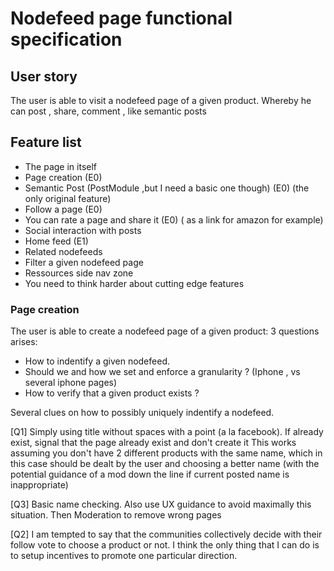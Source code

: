 # Nodefeed page functional specification

## User story

The user is able to visit a nodefeed page of a given product.
Whereby he can post , share, comment , like semantic posts


## Feature list
* The page in itself
* Page creation (E0)
* Semantic Post (PostModule ,but I need a basic one though) (E0) (the only original feature)
* Follow a page (E0)
* You can rate a page and share it (E0) ( as a link for amazon for example)
* Social interaction with posts
* Home feed (E1)
* Related nodefeeds
* Filter a given nodefeed page
* Ressources side nav zone
* You need to think harder about cutting edge features 
### Page creation
The user is able to create a nodefeed page of a given product:
3 questions arises: 
* How to indentify a given nodefeed.
* Should we and how we set and enforce a granularity ? (Iphone , vs several iphone pages)
* How to verify that a given product exists ?

Several clues on how to possibly uniquely indentify a nodefeed.

[Q1] Simply using title without spaces with a point (a la facebook).
If already exist, signal that the page already exist and don't create it
This works assuming you don't have 2 different products with the same name, which in this case should be dealt by the user and choosing a better name (with the potential guidance of a mod down the line if current posted name is inappropriate)

[Q3] Basic name checking. Also use UX guidance to avoid maximally this situation. Then Moderation to remove wrong pages

[Q2] I am tempted to say that the communities collectively decide with their follow vote to choose a product or not. I think the only thing that I can do is to setup incentives to promote one particular direction.

